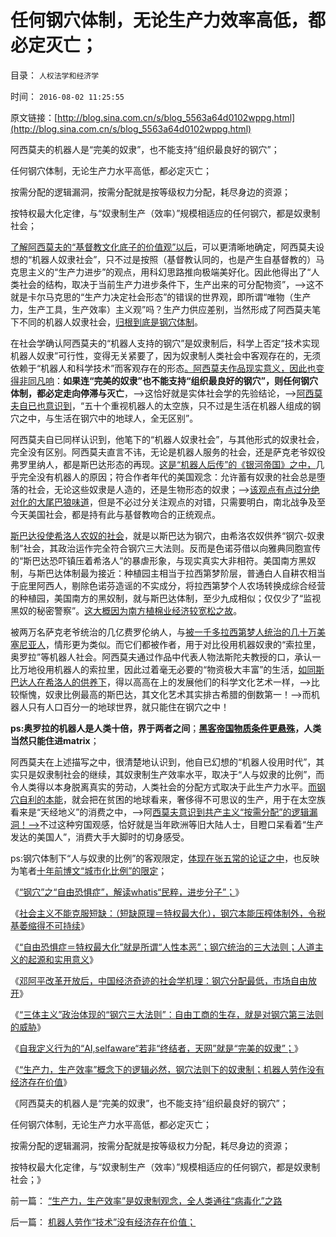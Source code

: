 # 任何钢穴体制，无论生产力效率高低，都必定灭亡；

目录： `人权法学和经济学` 

时间： `2016-08-02 11:25:55` 

原文链接：[http://blog.sina.com.cn/s/blog_5563a64d0102wppg.html](http://blog.sina.com.cn/s/blog_5563a64d0102wppg.html)

阿西莫夫的机器人是“完美的奴隶”，也不能支持“组织最良好的钢穴”；

任何钢穴体制，无论生产力水平高低，都必定灭亡；

按需分配的逻辑漏洞，按需分配就是按等级权力分配，耗尽身边的资源；

按特权最大化定律，与“奴隶制生产（效率）”规模相适应的任何钢穴，都是奴隶制社会；

[了解阿西莫夫的“基督教文化底子的价值观”以后](../../../2016/7/18/《银河帝国》述说“基督教的价值观和理想社会”及其错误；.md)，可以更清晰地确定，阿西莫夫设想的“机器人奴隶社会”，只不过是按照（基督教认同的，也是产生自基督教的）马克思主义的“生产力进步”的观点，用科幻思路推向极端美好化。因此他得出了“人类社会的结构，取决于当前生产力进步条件下，生产出来的可分配物资”，——>这不就是卡尔马克思的“生产力决定社会形态”的错误的世界观，即所谓“唯物（生产力，生产工具，生产效率）主义观”吗？生产力供应差别，当然形成了阿西莫夫笔下不同的机器人奴隶社会，[归根到底是钢穴体制](../../../2016/7/19/阿西莫夫推演社会主义痼疾，公有制未来的《钢穴，裸阳》.md)。

在社会学确认阿西莫夫的“机器人支持的钢穴”是奴隶制后，科学上否定“技术实现机器人奴隶”可行性，变得无关紧要了，因为奴隶制人类社会中客观存在的，无须依赖于“机器人和科学技术”而客观存在的形态[。阿西莫夫作品现实意义，因此也变得非同凡响](../../../2016/7/18/《银河帝国》述说“基督教的价值观和理想社会”及其错误；.md)：**如果连“完美的奴隶”也不能支持“组织最良好的钢穴”，则任何钢穴体制，都必定走向停滞与灭亡**，——>这恰好就是实体社会学的先验结论，——>[阿西莫夫自已也意识到](../../../2016/7/21/阿西莫夫定律；现实体制中的“钢穴，体制内”的钢穴族；.md)，“五十个重视机器人的太空族，只不过是生活在机器人组成的钢穴之中，与生活在钢穴中的地球人，全无区别”。

阿西莫夫自已同样认识到，他笔下的“机器人奴隶社会”，与其他形式的奴隶社会，完全没有区别。阿西莫夫直言不讳，无论是机器人服务的社会，还是萨克老爷奴役弗罗里纳人，都是斯巴达形态的再现。[这是“机器人后传”的《银河帝国》之中，](../../../2016/7/9/《银河帝国》的社会科学成就，仅次于米塞斯的《人类行为》；.md)几乎完全没有机器人的原因；符合作者年代的美国观念：允许蓄有奴隶的社会总是堕落的社会，无论这些奴隶是人造的，还是生物形态的奴隶；——>[该观点有点过分绝对化的大尾巴狼味道](../../../2009/11/18/绝对的真理之大尾巴狼定律.md)，但是不必过分关注观点的对错，只需要明白，南北战争及至今天美国社会，都是持有此与基督教吻合的正统观点。

[斯巴达役使希洛人农奴的社会](../../../2013/3/13/人道主义和感恩图报是奴隶社会的意识形态.md)，就是以斯巴达为钢穴，由希洛农奴供养“钢穴-奴隶制”社会，其政治运作完全符合钢穴三大法则。反而是色诺芬借以向雅典同胞宣传的“斯巴达恐吓镇压着希洛人”的暴虐形象，与现实真实大非相符。美国南方黑奴制，与斯巴达体制最为接近：种植园主相当于拉西第梦阶层，普通白人自耕农相当于庇里阿西人，剔除色诺芬造谣的不实成分，将拉西第梦个人农场转换成综合经营的种植园，美国南方的黑奴制，就与斯巴达体制，至少九成相似；仅仅少了“监视黑奴的秘密警察”。[这大概因为南方植棉业经济较宽松之故](../../../2016/7/23/南北战争前，南北劳动群体的生活水平对比；.md)。

被两万名萨克老爷统治的几亿费罗伦纳人，与[被一千多拉西第梦人统治的几十万美塞尼亚人](../../../2013/3/7/斯巴达军队真正的战斗力.md)，情形更为类似。而它们都被作者，用于对比役用机器奴隶的“索拉里，奥罗拉”等机器人社会。阿西莫夫通过作品中代表人物法斯陀夫教授的口，承认一比万地役用机器人的索拉里，因此过着毫无必要的“物资极大丰富”的生活，[如同斯巴达人在希洛人的供养下](../../../2013/3/11/斯巴达是比较失败的极权.md)，得以高高在上的发展他们的科学文化艺术一样，——>比较惭愧，奴隶比例最高的斯巴达，其文化艺术其实排古希腊的倒数第一！——>而机器人只有人口百分一的地球世界，就只能住在钢穴之中！

**ps:奥罗拉的机器人是人类十倍，界于两者之间**；**[黑客帝国物质条件更悬殊](../../../2016/7/20/《大城，钢穴，黑客帝国》造就体制内的“自由（空旷）恐惧症”.md)，人类当然只能住进matrix**；

阿西莫夫在上述描写之中，很清楚地认识到，他自已幻想的“机器人役用时代”，其实只是奴隶制社会的继续，其奴隶制生产效率水平，取决于“人与奴隶的比例”，而令人类得以本身脱离真实的劳动，人类社会的分配方式取决于此生产力水平。[而钢穴自利的本能](../../../2009/8/1/特权二八定律，特权总令社会负担最大化.md)，就会把在贫困的地球看来，奢侈得不可思议的生产，用于在太空族看来是“天经地义”的消费之中，——>阿[西莫夫意识到共产主义“按需分配”的逻辑漏洞！——>](../../../2013/6/19/公有制强迫臣民接受三个良好的许愿；.md)不过这种穷国观感，恰好就是当年欧洲等旧大陆人士，目瞪口呆看着“生产发达的美国人”，消费大手大脚时的切身感受。

ps:钢穴体制下“人与奴隶的比例”的客观限定，[体现在张五常的论证之中](../../../2011/12/9/根本不存在“张五常的经济学”.md)，也反映为笔者[十年前博文“城市化比例”的限定](../../../2009/8/2/千年城乡人口比例是否遵守着特权最大化定律？.md)；

《[“钢穴”之“自由恐惧症”，解读whatis“民粹，进步分子”；](../../../2016/7/27/“钢穴族”之“自由恐惧症”，whatis“民粹，进步分子”；.md)》

《[社会主义不能克服短缺：（短缺原理＝特权最大化），钢穴本能压榨体制外，令税基萎缩得不可持续](../../../2016/7/28/马克思主义的“钢穴科幻”：生产力进步满足一切需求，解决一切问题.md)》

《[“自由恐惧症＝特权最大化”就是所谓“人性本恶”；钢穴统治的三大法则；人道主义的起源和实用意义](../../../2016/7/29/钢穴统治的三大法则；人道主义的起源和实用性.md)》

《[邓阿平改革开放后，中国经济奇迹的社会学机理：钢穴分配最低，市场自由放开](../../../2016/8/1/市场经济去特权化（去钢穴化）的两个要点.md)》

《[“三体主义”政治体现的“钢穴三大法则”：自由工商的生存，就是对钢穴第三法则的威胁](../../../2016/8/1/“AI机器人”不可能技术实现，机器人永远是科幻；.md)》

《[自我定义行为的“AI,selfaware“若非“终结者，天网”就是“完美的奴隶”；](../../../2016/8/1/“AI机器人”不可能技术实现，机器人永远是科幻；.md)》

《[“生产力，生产效率”概念下的逻辑必然，钢穴法则下的奴隶制；机器人劳作没有经济存在价值](../../../2016/8/1/机器人劳作“技术”没有经济存在价值；.md)》

《阿西莫夫的机器人是“完美的奴隶”，也不能支持“组织最良好的钢穴”；

任何钢穴体制，无论生产力水平高低，都必定灭亡；

按需分配的逻辑漏洞，按需分配就是按等级权力分配，耗尽身边的资源；

按特权最大化定律，与“奴隶制生产（效率）”规模相适应的任何钢穴，都是奴隶制社会；》

前一篇： [“生产力，生产效率”是奴隶制观念，全人类通往“病毒化”之路](../../../2016/8/3/“生产力，生产效率”是奴隶制观念，全人类通往“病毒化”之路.md)

后一篇： [机器人劳作“技术”没有经济存在价值；](../../../2016/8/1/机器人劳作“技术”没有经济存在价值；.md)

